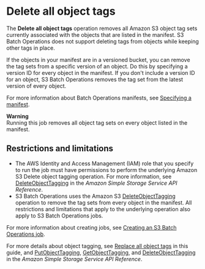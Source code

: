 # Delete all object tags<a name="batch-ops-delete-object-tagging"></a>

The **Delete all object tags** operation removes all Amazon S3 object tag sets currently associated with the objects that are listed in the manifest\. S3 Batch Operations does not support deleting tags from objects while keeping other tags in place\. 

If the objects in your manifest are in a versioned bucket, you can remove the tag sets from a specific version of an object\. Do this by specifying a version ID for every object in the manifest\. If you don't include a version ID for an object, S3 Batch Operations removes the tag set from the latest version of every object\.

For more information about Batch Operations manifests, see [Specifying a manifest](batch-ops-create-job.md#specify-batchjob-manifest)\. 

**Warning**  
Running this job removes all object tag sets on every object listed in the manifest\. 

## Restrictions and limitations<a name="batch-ops-delete-object-tagging-restrictions"></a>
+ The AWS Identity and Access Management \(IAM\) role that you specify to run the job must have permissions to perform the underlying Amazon S3 Delete object tagging operation\. For more information, see [DeleteObjectTagging](https://docs.aws.amazon.com/AmazonS3/latest/API/API_DeleteObjectTagging.html) in the *Amazon Simple Storage Service API Reference*\.
+ S3 Batch Operations uses the Amazon S3 [DeleteObjectTagging](https://docs.aws.amazon.com/AmazonS3/latest/API/API_DeleteObjectTagging.html) operation to remove the tag sets from every object in the manifest\. All restrictions and limitations that apply to the underlying operation also apply to S3 Batch Operations jobs\. 

For more information about creating jobs, see [Creating an S3 Batch Operations job](batch-ops-create-job.md)\.

For more details about object tagging, see [Replace all object tags](batch-ops-put-object-tagging.md) in this guide, and [PutObjectTagging](https://docs.aws.amazon.com/AmazonS3/latest/API/API_PutObjectTagging.html), [GetObjectTagging](https://docs.aws.amazon.com/AmazonS3/latest/API/API_GetObjectTagging.html), and [DeleteObjectTagging](https://docs.aws.amazon.com/AmazonS3/latest/API/API_DeleteObjectTagging.html) in the *Amazon Simple Storage Service API Reference*\.